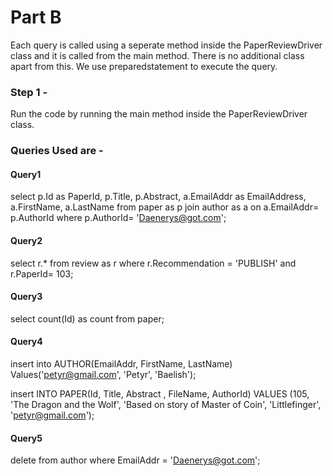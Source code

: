 # Part B
Each query is called using a seperate method inside the PaperReviewDriver class and it is called from the main method. There is no additional class apart from this. We use preparedstatement to execute the query.
### Step 1 -
Run the code by running the main method inside the PaperReviewDriver class.
### Queries Used are -

#### Query1
select p.Id as PaperId, p.Title, p.Abstract, a.EmailAddr as EmailAddress, a.FirstName, a.LastName from paper as p join author as a on a.EmailAddr= p.AuthorId where p.AuthorId= 'Daenerys@got.com';

#### Query2
select r.* from review as r where r.Recommendation = 'PUBLISH' and r.PaperId= 103;

#### Query3	
select count(Id) as count from paper;

#### Query4
insert into AUTHOR(EmailAddr, FirstName, LastName) Values('petyr@gmail.com', 'Petyr', 'Baelish');

insert INTO PAPER(Id, Title, Abstract , FileName, AuthorId) VALUES (105, 'The Dragon and the Wolf', 'Based on story of Master of Coin', 'Littlefinger', 'petyr@gmail.com');

#### Query5	
delete from author where EmailAddr = 'Daenerys@got.com';

